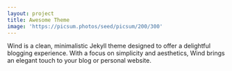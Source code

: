 ```yaml
---
layout: project
title: Awesome Theme
image: 'https://picsum.photos/seed/picsum/200/300'
---
```

Wind is a clean, minimalistic Jekyll theme designed to offer a delightful blogging experience. With a focus on simplicity and aesthetics, Wind brings an elegant touch to your blog or personal website.

